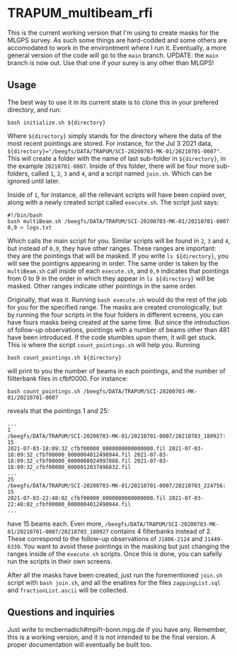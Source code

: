 # TRAPUM_multibeam_rfi

This is the current working version that I'm using to create masks for the MLGPS survey. As such some things are hard-codded and some others are accomodated to work in the environtment where I run it. Eventually, a more general version of the code will go to the ```main``` branch.
UPDATE: the ```main``` branch is now out. Use that one if your surey is any other than MLGPS!

## Usage

The best way to use it in its current state is to clone this in your prefered directory, and run:
```
bash initialize.sh ${directory}
```
Where ```${directory}``` simply stands for the directory where the data of the most recent pointings are stored. For instance, for the Jul 3 2021 data, ```${directory}="/beegfs/DATA/TRAPUM/SCI-20200703-MK-01/20210701-0007"```. This will create a folder with the name of last sub-folder in ```${directory}```, in the example ```20210701-0007```. Inside of this folder, there will be four more sub-folders, called ```1```, ```2```, ```3``` and ```4```, and a script named ```join.sh```. Which can be ignored until later.

Inside of ```1```, for instance, all the rellevant scripts will have been copied over, along with a newly created script called ```execute.sh```. The script just says:
```
#!/bin/bash
bash multiBeam.sh /beegfs/DATA/TRAPUM/SCI-20200703-MK-01/20210701-0007 0,9 > logs.txt
```
Which calls the main script for you. Similar scripts will be found in ```2```, ```3``` and ```4```, but instead of ```0,9```, they have other ranges. These ranges are important: they are the pointings that will be masked. If you write ```ls ${directory}```, you will see the pointigns appearing in order. The same order is taken by the ```multiBeam.sh``` call inside of each ``execute.sh``, and ```0,9``` indicates that pointings from 0 to 9 in the order in which they appear in ```ls ${directory}``` will be masked. Other ranges indicate other pointings in the same order.

Originally, that was it. Running ```bash execute.sh``` would do the rest of the job for you for the specified range. The masks are created cronologically, but by running the four scripts in the four folders in different screens, you can have fours masks being created at the same time. But since the introduction of follow-up observations, pointings with a number of beams other than 481 have been introduced. If the code stumbles upon them, it will get stuck. This is where the script ```count_pointings.sh``` will help you. Running
```
bash count_pointings.sh ${directory}
```
will print to you the number of beams in each pointings, and the number of fiilterbank files in cfbf0000. For instance:
```
bash count_pointings.sh	/beegfs/DATA/TRAPUM/SCI-20200703-MK-01/20210701-0007
```
reveals that the pointings 1 and 25:
```
...
1
/beegfs/DATA/TRAPUM/SCI-20200703-MK-01/20210701-0007/20210703_180927: 15
2021-07-03-18:09:32_cfbf00000_0000000000000000.fil 2021-07-03-18:09:32_cfbf00000_0000004012498944.fil 2021-07-03-18:09:32_cfbf00000_0000008024997888.fil 2021-07-03-18:09:32_cfbf00000_0000012037496832.fil
...
25
/beegfs/DATA/TRAPUM/SCI-20200703-MK-01/20210701-0007/20210703_224756: 15
2021-07-03-22:48:02_cfbf00000_0000000000000000.fil 2021-07-03-22:48:02_cfbf00000_0000004012498944.fil
...
```
have 15 beams each. Even more, ```/beegfs/DATA/TRAPUM/SCI-20200703-MK-01/20210701-0007/20210703_180927``` contains 4 filterbanks instead of 2. These correspond to the follow-up observations of ```J1806-2124``` and ```J1449-6339```. You want to avoid these pointings in the masking but just changing the ranges inside of the ```execute.sh``` scripts. Once this is done, you can safelly run the scripts in their own screens.

After all the masks have been created, just run the forementioned ```join.sh``` script with ```bash join.sh```, and all the enatires for the files ```zappingList.sql``` and ```fractionList.ascii``` will be collected.

## Questions and inquiries

Just write to mcbernadich#mpifr-bonn.mpg.de if you have any. Remember, this is a working version, and it is not intended to be the final version. A proper documentation will eventually be built too.